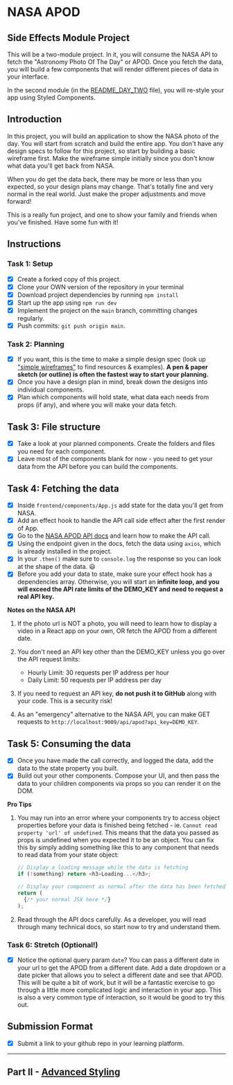 # NASA APOD

## Side Effects Module Project

This will be a two-module project. In it, you will consume the NASA API to fetch the "Astronomy Photo Of The Day" or APOD. Once you fetch the data, you will build a few components that will render different pieces of data in your interface.

In the second module (in the [README_DAY_TWO](./README_DAY_TWO.md) file), you will re-style your app using Styled Components.

## Introduction

In this project, you will build an application to show the NASA photo of the day. You will start from scratch and build the entire app. You don't have any design specs to follow for this project, so start by building a basic wireframe first. Make the wireframe simple initially since you don't know what data you'll get back from NASA.

When you do get the data back, there may be more or less than you expected, so your design plans may change. That's totally fine and very normal in the real world. Just make the proper adjustments and move forward!

This is a really fun project, and one to show your family and friends when you've finished. Have some fun with it!

## Instructions

### Task 1: Setup

- [x] Create a forked copy of this project.
- [x] Clone your OWN version of the repository in your terminal
- [x] Download project dependencies by running `npm install`
- [x] Start up the app using `npm run dev`
- [x] Implement the project on the `main` branch, committing changes regularly.
- [x] Push commits: `git push origin main`.

### Task 2: Planning

- [x] If you want, this is the time to make a simple design spec (look up ["simple wireframes"](https://www.google.com/search?q=simple+wireframes) to find resources & examples). **A pen & paper sketch (or outline) is often the fastest way to start your planning.**
- [x] Once you have a design plan in mind, break down the designs into individual components.
- [x] Plan which components will hold state, what data each needs from props (if any), and where you will make your data fetch.

## Task 3: File structure

- [x] Take a look at your planned components. Create the folders and files you need for each component.
- [x] Leave most of the components blank for now - you need to get your data from the API before you can build the components.

## Task 4: Fetching the data

- [x] Inside `frontend/components/App.js` add state for the data you'll get from NASA.
- [x] Add an effect hook to handle the API call side effect after the first render of App.
- [x] Go to the [NASA APOD API docs](https://api.nasa.gov/#apod) and learn how to make the API call.
- [x] Using the endpoint given in the docs, fetch the data using `axios`, which is already installed in the project.
-  [x] In your `.then()` make sure to `console.log` the response so you can look at the shape of the data. 😃
- [x] Before you add your data to state, make sure your effect hook has a dependencies array. Otherwise, you will start an **infinite loop, and you will exceed the API rate limits of the DEMO_KEY and need to request a real API key.**

**Notes on the NASA API**

1. If the photo url is NOT a photo, you will need to learn how to display a video in a React app on your own, OR fetch the APOD from a different date.

2. You don't need an API key other than the DEMO_KEY unless you go over the API request limits:
    - Hourly Limit: 30 requests per IP address per hour
    - Daily Limit: 50 requests per IP address per day

3. If you need to request an API key, **do not push it to GitHub** along with your code. This is a security risk!

4. As an "emergency" alternative to the NASA API, you can make GET requests to `http://localhost:9009/api/apod?api_key=DEMO_KEY`.

## Task 5: Consuming the data

- [x] Once you have made the call correctly, and logged the data, add the data to the state property you built.
- [x] Build out your other components. Compose your UI, and then pass the data to your children components via props so you can render it on the DOM.

**Pro Tips**

1. You may run into an error where your components try to access object properties before your data is finished being fetched - ie. `Cannot read property 'url' of undefined`. This means that the data you passed as props is undefined when you expected it to be an object. You can fix this by simply adding something like this to any component that needs to read data from your state object:

    ```js
    // Display a loading message while the data is fetching
    if (!something) return <h3>Loading...</h3>;

    // Display your component as normal after the data has been fetched
    return (
      {/* your normal JSX here */}
    );
    ```

2. Read through the API docs carefully. As a developer, you will read through many technical docs, so start now to try and understand them.

### Task 6: Stretch (Optional!)

- [x] Notice the optional query param `date`? You can pass a different date in your url to get the APOD from a different date. Add a date dropdown or a date picker that allows you to select a different date and see that APOD. This will be quite a bit of work, but it will be a fantastic exercise to go through a little more complicated logic and interaction in your app. This is also a very common type of interaction, so it would be good to try this out.

## Submission Format

- [x] Submit a link to your github repo in your learning platform.

-----

## Part II - [Advanced Styling](./README_DAY_TWO.md)
